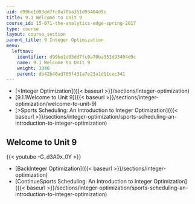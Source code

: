 ```yaml
---
uid: d99be1d93dd7fc0a70ba351d93404d9c
title: 9.1 Welcome to Unit 9
course_id: 15-071-the-analytics-edge-spring-2017
type: course
layout: course_section
parent_title: 9 Integer Optimization
menu:
  leftnav:
    identifier: d99be1d93dd7fc0a70ba351d93404d9c
    name: 9.1 Welcome to Unit 9
    weight: 3040
    parent: db42b40ad705f431a7e23a1d11cec341
---
```


*   [<Integer Optimization]({{< baseurl >}}/sections/integer-optimization)
*   [9.1.1Welcome to Unit 9]({{< baseurl >}}/sections/integer-optimization/welcome-to-unit-9)
*   [\>Sports Scheduling: An Introduction to Integer Optimization]({{< baseurl >}}/sections/integer-optimization/sports-scheduling-an-introduction-to-integer-optimization)

Welcome to Unit 9
-----------------

{{< youtube -G_d3A0x_0Y >}}

*   [BackInteger Optimization]({{< baseurl >}}/sections/integer-optimization)
*   [ContinueSports Scheduling: An Introduction to Integer Optimization]({{< baseurl >}}/sections/integer-optimization/sports-scheduling-an-introduction-to-integer-optimization)